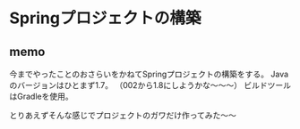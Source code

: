 # Springプロジェクトの構築

## memo

今までやったことのおさらいをかねてSpringプロジェクトの構築をする。
Javaのバージョンはひとまず1.7。
（002から1.8にしようかな～～～）
ビルドツールはGradleを使用。

とりあえずそんな感じでプロジェクトのガワだけ作ってみた～～
